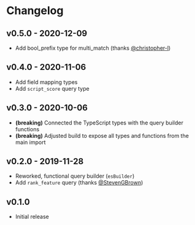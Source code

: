 # Changelog

## v0.5.0 - 2020-12-09

- Add bool_prefix type for multi_match (thanks [@christopher-l](https://github.com/christopher-l))

## v0.4.0 - 2020-11-06

- Add field mapping types
- Add `script_score` query type

## v0.3.0 - 2020-10-06

- **(breaking)** Connected the TypeScript types with the query builder functions
- **(breaking)** Adjusted build to expose all types and functions from the main import

## v0.2.0 - 2019-11-28

- Reworked, functional query builder (`esBuilder`)
- Add `rank_feature` query (thanks [@StevenGBrown](https://github.com/StevenGBrown))

## v0.1.0

- Initial release
